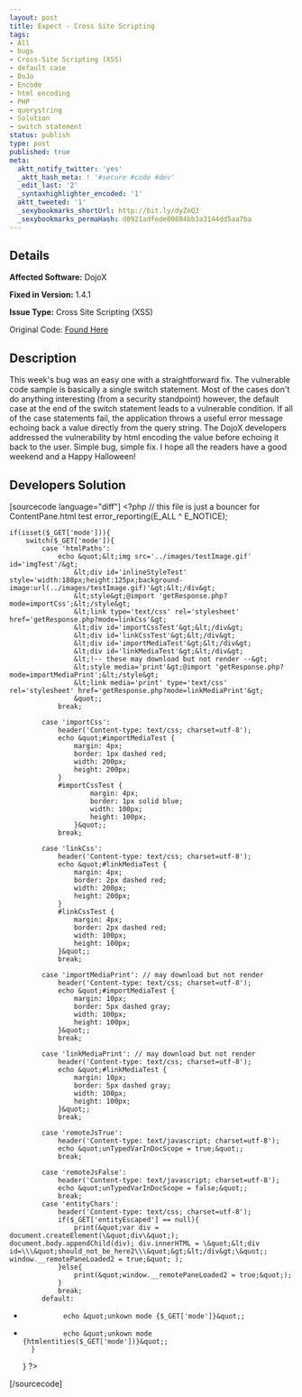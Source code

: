 ```yaml
---
layout: post
title: Expect - Cross Site Scripting
tags:
- All
- bugs
- Cross-Site Scripting (XSS)
- default case
- DoJo
- Encode
- html encoding
- PHP
- querystring
- Solution
- switch statement
status: publish
type: post
published: true
meta:
  aktt_notify_twitter: 'yes'
  _aktt_hash_meta: ! '#secure #code #dev'
  _edit_last: '2'
  _syntaxhighlighter_encoded: '1'
  aktt_tweeted: '1'
  _sexybookmarks_shortUrl: http://bit.ly/dyZoQ3
  _sexybookmarks_permaHash: d0921adfede00884bb3a3144dd5aa7ba
---
```

## Details
__Affected Software:__ DojoX

__Fixed in Version:__  1.4.1

__Issue Type:__ Cross Site Scripting (XSS)

Original Code: <a title="Expect" href="http://spotthevuln.com/2010/10/expect/" target="_blank">Found    Here</a>
## Description
This week's bug was an easy one with a straightforward fix.  The vulnerable code sample is basically a single switch statement.  Most of the cases don't do anything interesting (from a security standpoint) however, the default case at the end of the switch statement leads to a vulnerable condition.  If all of the case statements fail, the application throws a useful error message echoing back a value directly from the query string.  The DojoX developers addressed the vulnerability by html encoding the value before echoing it back to the user.  Simple bug, simple fix.  I hope all the readers have a good weekend and a Happy Halloween!
## Developers Solution
[sourcecode language="diff"]
&lt;?php
	// this file is just a bouncer for ContentPane.html test
	error_reporting(E_ALL ^ E_NOTICE);
	
	if(isset($_GET['mode'])){
		switch($_GET['mode']){
			case 'htmlPaths':
				echo &quot;&lt;img src='../images/testImage.gif' id='imgTest'/&gt;
					&lt;div id='inlineStyleTest' style='width:188px;height:125px;background-image:url(../images/testImage.gif)'&gt;&lt;/div&gt;
					&lt;style&gt;@import 'getResponse.php?mode=importCss';&lt;/style&gt;
					&lt;link type='text/css' rel='stylesheet' href='getResponse.php?mode=linkCss'&gt;
					&lt;div id='importCssTest'&gt;&lt;/div&gt;
					&lt;div id='linkCssTest'&gt;&lt;/div&gt;
					&lt;div id='importMediaTest'&gt;&lt;/div&gt;
					&lt;div id='linkMediaTest'&gt;&lt;/div&gt;
					&lt;!-- these may download but not render --&gt;
					&lt;style media='print'&gt;@import 'getResponse.php?mode=importMediaPrint';&lt;/style&gt;
					&lt;link media='print' type='text/css' rel='stylesheet' href='getResponse.php?mode=linkMediaPrint'&gt;
					&quot;;
				break;
	
			case 'importCss':
				header('Content-type: text/css; charset=utf-8');
				echo &quot;#importMediaTest {
					margin: 4px;
					border: 1px dashed red;
					width: 200px;
					height: 200px;
				}
				#importCssTest {
						margin: 4px;
						border: 1px solid blue;
						width: 100px;
						height: 100px;
					}&quot;;
				break;
	
			case 'linkCss':
				header('Content-type: text/css; charset=utf-8');
				echo &quot;#linkMediaTest {
					margin: 4px;
					border: 2px dashed red;
					width: 200px;
					height: 200px;
				}
				#linkCssTest {
					margin: 4px;
					border: 2px dashed red;
					width: 100px;
					height: 100px;
				}&quot;;
				break;

			case 'importMediaPrint': // may download but not render
				header('Content-type: text/css; charset=utf-8');
				echo &quot;#importMediaTest {
					margin: 10px;
					border: 5px dashed gray;
					width: 100px;
					height: 100px;
				}&quot;;
				break;

			case 'linkMediaPrint': // may download but not render
				header('Content-type: text/css; charset=utf-8');
				echo &quot;#linkMediaTest {
					margin: 10px;
					border: 5px dashed gray;
					width: 100px;
					height: 100px;
				}&quot;;
				break;
	
			case 'remoteJsTrue':
				header('Content-type: text/javascript; charset=utf-8');
				echo &quot;unTypedVarInDocScope = true;&quot;;
				break;
	
			case 'remoteJsFalse':
				header('Content-type: text/javascript; charset=utf-8');
				echo &quot;unTypedVarInDocScope = false;&quot;;
				break;
			case 'entityChars':
				header('Content-type: text/css; charset=utf-8');
				if($_GET['entityEscaped'] == null){                                                                                    
					print(&quot;var div = document.createElement(\&quot;div\&quot;); document.body.appendChild(div); div.innerHTML = \&quot;&lt;div id=\\\&quot;should_not_be_here2\\\&quot;&gt;&lt;/div&gt;\&quot;; window.__remotePaneLoaded2 = true;&quot; );
				}else{
					print(&quot;window.__remotePaneLoaded2 = true;&quot;);
				}
				break;
			default:
-				echo &quot;unkown mode {$_GET['mode']}&quot;; 
+				echo &quot;unkown mode {htmlentities($_GET['mode'])}&quot;;
		}
	}
?&gt;

[/sourcecode] 
